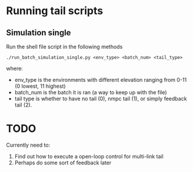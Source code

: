 # Running tail scripts

## Simulation single
Run the shell file script in the following methods

```
./run_batch_simulation_single.py <env_type> <batch_num> <tail_type>
```

where:
- env_type is the environments with different elevation ranging from 0-11 (0 lowest, 11 highest)
- batch_num is the batch it is ran (a way to keep up with the file)
- tail type is whether to have no tail (0), nmpc tail (1), or simply feedback tail (2).


# TODO
Currently need to:
1) Find out how to execute a open-loop control for multi-link tail
2) Perhaps do some sort of feedback later
